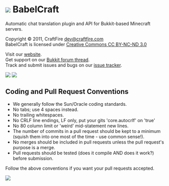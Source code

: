 [![][Project Logo]][Website]
BabelCraft
==========
Automatic chat translation plugin and API for Bukkit-based Minecraft servers.

Copyright &copy; 2011, CraftFire <dev@craftfire.com>  
BabelCraft is licensed under [Creative Commons CC BY-NC-ND 3.0][License]

Visit our [website][Website].  
Get support on our [Bukkit forum thread][Forum].  
Track and submit issues and bugs on our [issue tracker][Issues].

[![][Twitter Button]][Twitter] [![][Facebook Button]][Facebook]

Coding and Pull Request Conventions
-----------------------------------
* We generally follow the Sun/Oracle coding standards.
* No tabs; use 4 spaces instead.
* No trailing whitespaces.
* No CRLF line endings, LF only, put your gits 'core.autocrlf' on 'true'
* No 80 column limit or 'weird' mid-statement new lines.
* The number of commits in a pull request should be kept to a minimum (squish them into one most of the time - use common sense!).
* No merges should be included in pull requests unless the pull request's purpose is a merge.
* Pull requests should be tested (does it compile AND does it work?) before submission.

Follow the above conventions if you want your pull requests accepted.

[![][Donation Button]][Donation]

[Project Logo]: http://assets.craftfire.com/img/logo/babelcraft_564x93.png
[Author Logo]: http://assets.craftfire.com/img/logo/craftfire.png
[License]: http://www.creativecommons.org/licenses/by-nc-nd/3.0/
[Website]: http://www.craftfire.com
[Forum]: http://forums.bukkit.org/threads/10839/
[GitHub]: https://github.com/CraftFire/BabelCraft
[Javadoc]: http://jddev.craftfire.com/babelcraft
[Jenkins]: http://ci.craftfire.com/job/BabelCraft
[Issues]: https://issues.craftfire.com
[Twitter]: http://www.twitter.com/CraftFireDev
[Twitter Button]: http://cdn.getspout.org/img/button/twitter_follow_us.png
[Facebook]: http://www.facebook.com/CraftFire
[Facebook Button]: http://cdn.getspout.org/img/button/facebook_like_us.png
[Donation]: https://www.paypal.com/cgi-bin/webscr?hosted_button_id=QNJH72R72TZ64&item_name=BabelCraft+%28from+github.com%29&cmd=_s-xclick
[Donation Button]: http://cdn.getspout.org/img/button/donate_paypal_96x96.png
